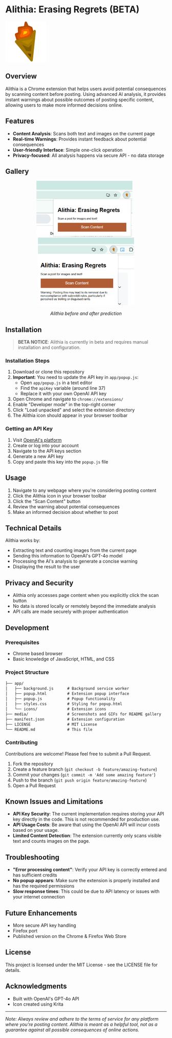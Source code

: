 # Alithia: Erasing Regrets (BETA)

![Alithia Logo](app/icons/icon128.png)

## Overview

Alithia is a Chrome extension that helps users avoid potential consequences by scanning content before posting. Using advanced AI analysis, it provides instant warnings about possible outcomes of posting specific content, allowing users to make more informed decisions online.

## Features

- **Content Analysis**: Scans both text and images on the current page
- **Real-time Warnings**: Provides instant feedback about potential consequences
- **User-friendly Interface**: Simple one-click operation
- **Privacy-focused**: All analysis happens via secure API - no data storage

## Gallery

<p align="center">
  <img src="media/default.png" width="300" style="margin-right: 10px;" />
  <img src="media/reddit-bad.png" width="300" />
</p>

<p align="center"><em>Alithia before and after prediction</em></p>

## Installation

> **BETA NOTICE**: Alithia is currently in beta and requires manual installation and configuration.

### Installation Steps
1. Download or clone this repository
2. **Important**: You need to update the API key in `app/popup.js`:
   - Open `app/popup.js` in a text editor
   - Find the `apiKey` variable (around line 37)
   - Replace it with your own OpenAI API key
3. Open Chrome and navigate to `chrome://extensions/`
4. Enable "Developer mode" in the top-right corner
5. Click "Load unpacked" and select the extension directory
6. The Alithia icon should appear in your browser toolbar

### Getting an API Key
1. Visit [OpenAI's platform](https://platform.openai.com/)
2. Create or log into your account
3. Navigate to the API keys section
4. Generate a new API key
5. Copy and paste this key into the `popup.js` file

## Usage

1. Navigate to any webpage where you're considering posting content
2. Click the Alithia icon in your browser toolbar
3. Click the "Scan Content" button
4. Review the warning about potential consequences
5. Make an informed decision about whether to post

## Technical Details

Alithia works by:
- Extracting text and counting images from the current page
- Sending this information to OpenAI's GPT-4o model
- Processing the AI's analysis to generate a concise warning
- Displaying the result to the user

## Privacy and Security

- Alithia only accesses page content when you explicitly click the scan button
- No data is stored locally or remotely beyond the immediate analysis
- API calls are made securely with proper authentication

## Development

### Prerequisites
- Chrome based browser
- Basic knowledge of JavaScript, HTML, and CSS

### Project Structure
```
├── app/
│   ├── background.js      # Background service worker
│   ├── popup.html         # Extension popup interface
│   ├── popup.js           # Popup functionality
│   ├── styles.css         # Styling for popup.html
│   └── icons/             # Extension icons
├── media/                 # Screenshots and GIFs for README gallery
├── manifest.json          # Extension configuration
├── LICENSE                # MIT License
└── README.md              # This file
```

### Contributing
Contributions are welcome! Please feel free to submit a Pull Request.

1. Fork the repository
2. Create a feature branch (`git checkout -b feature/amazing-feature`)
3. Commit your changes (`git commit -m 'Add some amazing feature'`)
4. Push to the branch (`git push origin feature/amazing-feature`)
5. Open a Pull Request

## Known Issues and Limitations

- **API Key Security**: The current implementation requires storing your API key directly in the code. This is not recommended for production use.
- **API Usage Costs**: Be aware that using the OpenAI API will incur costs based on your usage.
- **Limited Content Detection**: The extension currently only scans visible text and counts images on the page.

## Troubleshooting

- **"Error processing content"**: Verify your API key is correctly entered and has sufficient credits
- **No popup appears**: Make sure the extension is properly installed and has the required permissions
- **Slow response times**: This could be due to API latency or issues with your internet connection

## Future Enhancements

- More secure API key handling
- Firefox port
- Published version on the Chrome & Firefox Web Store

## License

This project is licensed under the MIT License - see the LICENSE file for details.

## Acknowledgments

- Built with OpenAI's GPT-4o API
- Icon created using Krita

---

*Note: Always review and adhere to the terms of service for any platform where you're posting content. Alithia is meant as a helpful tool, not as a guarantee against all possible consequences of online actions.*
